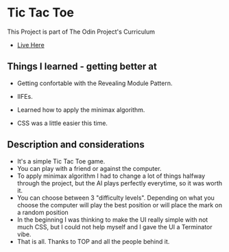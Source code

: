 # Tic Tac Toe

This Project is part of The Odin Project's Curriculum

- [Live Here](https://jpalvadev.github.io/tic-tac-toe/)

## Things I learned - getting better at

- Getting confortable with the Revealing Module Pattern.

- IIFEs.

- Learned how to apply the minimax algorithm.

- CSS was a little easier this time.

## Description and considerations

- It's a simple Tic Tac Toe game.
- You can play with a friend or against the computer.
- To apply minimax algorithm I had to change a lot of things halfway through the project, but the AI plays perfectly everytime, so it was worth it.
- You can choose between 3 "difficulty levels". Depending on what you choose the computer will play the best position or will place the mark on a random position
- In the beginning I was thinking to make the UI really simple with not much CSS, but I could not help myself and I gave the UI a Terminator vibe.
- That is all. Thanks to TOP and all the people behind it.
